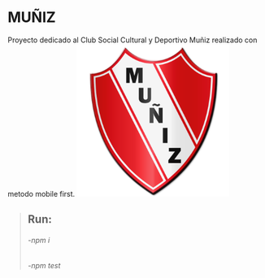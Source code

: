 # MUÑIZ
Proyecto dedicado al Club Social Cultural y Deportivo Muñiz realizado con metodo mobile first.
<img src="https://github.com/SpaezToledo/Muniz/blob/main/public/img/Escudo.png" width="300"/>


> ## Run:
> ###### -npm i
> ###### -npm test
